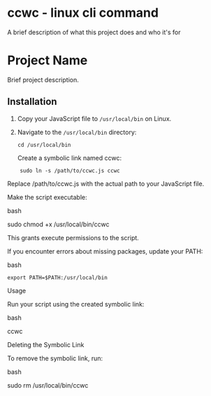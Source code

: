 
# ccwc - linux cli  command 

A brief description of what this project does and who it's for

# Project Name

Brief project description.

## Installation

1. Copy your JavaScript file to `/usr/local/bin` on Linux.

2. Navigate to the `/usr/local/bin` directory:

   ```
   cd /usr/local/bin
   ```
    Create a symbolic link named ccwc:
```
    sudo ln -s /path/to/ccwc.js ccwc
```

 
Replace /path/to/ccwc.js with the actual path to your JavaScript file.

Make the script executable:

bash

sudo chmod +x /usr/local/bin/ccwc

This grants execute permissions to the script.

If you encounter errors about missing packages, update your PATH:

bash

    export PATH=$PATH:/usr/local/bin

Usage

Run your script using the created symbolic link:

bash

ccwc

Deleting the Symbolic Link

To remove the symbolic link, run:

bash

sudo rm /usr/local/bin/ccwc

